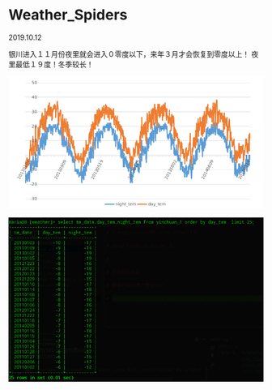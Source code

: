 # Weather_Spiders

2019.10.12

银川进入１１月份夜里就会进入０零度以下，来年３月才会恢复到零度以上！
夜里最低１９度！冬季较长！

![image](https://github.com/Greenbirch2007/Weather_Spiders/blob/master/yinchuan/%E6%B7%B1%E5%BA%A6%E6%88%AA%E5%9B%BE_%E9%80%89%E6%8B%A9%E5%8C%BA%E5%9F%9F_20191012223010.png)

![image](https://github.com/Greenbirch2007/Weather_Spiders/blob/master/yinchuan/%E6%B7%B1%E5%BA%A6%E6%88%AA%E5%9B%BE_%E9%80%89%E6%8B%A9%E5%8C%BA%E5%9F%9F_20191012223023.png)

